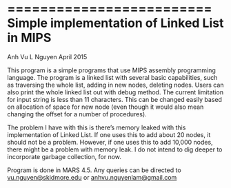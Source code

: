 =========================
Simple implementation of Linked List in MIPS
=========================
Anh Vu L Nguyen
April 2015

This program is a simple programs that use MIPS assembly programming language.
The program is a linked list with several basic capabilities, such as traversing the whole list, adding in new nodes, deleting nodes.
Users can also print the whole linked list out with debug method.
The current limitation for input string is less than 11 characters. This can be changed easily based on allocation of space for new node (even though it would also mean changing the offset for a number of procedures).

The problem I have with this is there’s memory leaked with this implementation of Linked List. If one uses this to add about 20 nodes, it should not be a problem. However, if one uses this to add 10,000 nodes, there might be a problem with memory leak. I do not intend to dig deeper to incorporate garbage collection, for now.

Program is done in MARS 4.5.
Any queries can be directed to vu.nguyen@skidmore.edu or anhvu.nguyenlam@gmail.com
